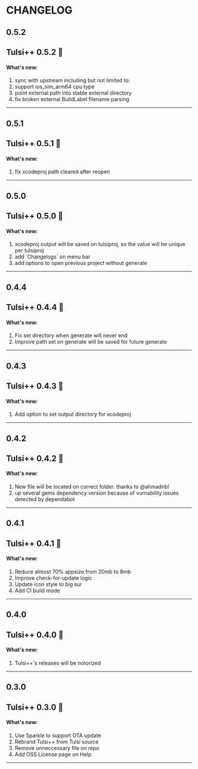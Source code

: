 # CHANGELOG

## 0.5.2
<h2>Tulsi++ 0.5.2 🔨 </h2>
<h4>What's new:</h4> 
<ol> 
    <li>sync with upstream including but not limited to:</li>
    <li>support ios_sim_arm64 cpu type</li>
    <li>point external path into stable external directory</li>
    <li>fix broken external BuildLabel filename parsing</li>
</ol>

----

## 0.5.1
<h2>Tulsi++ 0.5.1 🔨 </h2>
<h4>What's new:</h4> 
<ol> 
    <li>fix xcodeproj path cleared after reopen</li>
</ol>

----

## 0.5.0
<h2>Tulsi++ 0.5.0 🔨 </h2>
<h4>What's new:</h4> 
<ol> 
    <li>xcodeproj output will be saved on tulsiproj, so the value will be unique per tulsiproj</li>
    <li>add `Changelogs` on menu bar</li>
    <li>add options to open previous project without generate</li>
</ol>

----

## 0.4.4
<h2>Tulsi++ 0.4.4 🔨 </h2>
<h4>What's new:</h4> 
<ol> 
    <li>Fix set directory when generate will never end</li>
    <li>Improve path set on generate will be saved for future generate</li>
</ol> 

----

## 0.4.3
<h2>Tulsi++ 0.4.3 🔨 </h2>
<h4>What's new:</h4> 
<ol> 
    <li>Add option to set output directory for xcodeproj</li>
</ol> 

----

## 0.4.2
<h2>Tulsi++ 0.4.2 🔨 </h2>
<h4>What's new:</h4> 
<ol> 
    <li>New file will be located on correct folder. thanks to <a src="https://github.com/ahmadnbl">@ahmadnbl</a></li>
    <li>up several gems dependency version because of vurnability issues detected by dependabot</li>
</ol> 

----

## 0.4.1
<h2>Tulsi++ 0.4.1 🔨 </h2>
<h4>What's new:</h4> 
<ol> 
    <li>Reduce almost 70% appsize from 20mb to 8mb</li>
    <li>Improve check-for-update logic</li>
    <li>Update icon style to big sur</li>
    <li>Add CI build mode</li>
</ol> 

----

## 0.4.0
<h2>Tulsi++ 0.4.0 🔨 </h2>
<h4>What's new:</h4> 
<ol> 
    <li>Tulsi++'s releases will be notorized</li>
</ol> 

----

## 0.3.0
<h2>Tulsi++ 0.3.0 🔨 </h2>
<h4>What's new:</h4> 
<ol> 
    <li>Use Sparkle to support OTA update</li>
    <li>Rebrand Tulsi++ from Tulsi source</li>
    <li>Remove unneccessary file on repo</li>
    <li>Add OSS License page on Help</li>
</ol> 

----